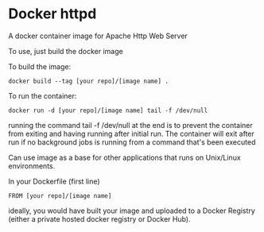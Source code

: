 # Docker httpd

A docker container image for Apache Http Web Server

To use, just build the docker image

To build the image:

```
docker build --tag [your repo]/[image name] .
```

To run the container:

```
docker run -d [your repo]/[image name] tail -f /dev/null
```

running the command tail -f /dev/null at the end is to prevent the container from exiting and having running after initial run. The container will exit after run if no background jobs is running from a command that's been executed

Can use image as a base for other applications that runs on Unix/Linux environments.

In your Dockerfile (first line)

```
FROM [your repo]/[image name]
```

ideally, you would have built your image and uploaded to a Docker Registry (either a private hosted docker registry or Docker Hub).
